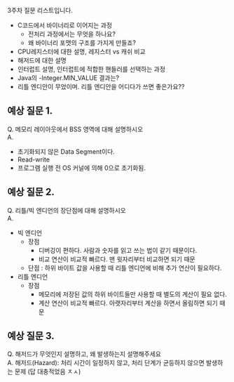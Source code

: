 3주차 질문 리스트입니다.

- C코드에서 바이너리로 이어지는 과정
  - 전처리 과정에서는 무엇을 하나요?
  - 왜 바이너리 포맷의 구조를 가지게 만들죠?
- CPU레지스터에 대한 설명, 레지스터 vs 캐쉬 비교
- 해저드에 대한 설명
- 인터럽트 설명, 인터럽트에 적합한 핸들러를 선택하는 과정
- Java의 -Integer.MIN_VALUE 결과는?
- 리틀 엔디안이 무었이며. 리틀 엔디안을 어디다가 쓰면 좋은가요??

## 예상 질문 1.

Q. 메모리 레이아웃에서 BSS 영역에 대해 설명하시오  
A.

- 초기화되지 않은 Data Segment이다.
- Read-write
- 프로그램 실행 전 OS 커널에 의해 0으로 초기화됨.

## 예상 질문 2.

Q. 리틀/빅 엔디언의 장단점에 대해 설명하시오  
A.

- 빅 엔디언
  - 장점
    - 디버깅이 편하다. 사람과 숫자를 읽고 쓰는 법이 같기 때문이다.
    - 비교 연산이 비교적 빠르다. 맨 윗자리부터 비교하면 되기 때문
  - 단점 : 하위 바이트 값을 사용할 때 리틀 엔디언에 비해 추가 연산이 필요하다.
- 리틀 엔디언
  - 장점
    - 메모리에 저장된 값의 하위 바이트들만 사용할 때 별도의 계산이 필요 없다.
    - 계산 연산이 비교적 빠르다. 아랫자리부터 계산을 하면서 올림하면 되기 때문

## 예상 질문 3.

Q. 해저드가 무엇인지 설명하고, 왜 발생하는지 설명해주세요  
A. 해저드(Hazard): 처리 시간이 일정하지 않고, 처리 단계가 균등하지 않으면 발생하는 문제
(답 대충적었음 ㅈㅅ)
